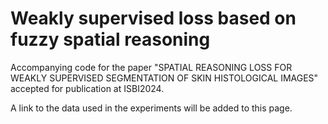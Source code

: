 # Weakly supervised loss based on fuzzy spatial reasoning

Accompanying code for the paper "SPATIAL REASONING LOSS FOR WEAKLY SUPERVISED SEGMENTATION OF SKIN HISTOLOGICAL IMAGES" accepted for publication at ISBI2024.

A link to the data used in the experiments will be added to this page.
